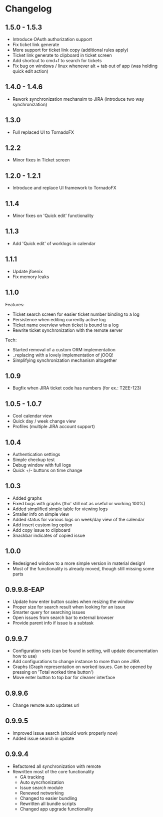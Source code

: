# Changelog

## 1.5.0 - 1.5.3
- Introduce OAuth authorization support
- Fix ticket link generate
- More support for ticket link copy (additional rules apply)
- Ticket link generate to clipboard in ticket screen
- Add shortcut to cmd+f to search for tickets
- Fix bug on windows / linux whenever alt + tab out of app (was holding quick edit action)

## 1.4.0 - 1.4.6
- Rework synchronization mechansim to JIRA (introduce two way synchronization)

## 1.3.0
- Full replaced UI to TornadoFX

## 1.2.2
- Minor fixes in Ticket screen

## 1.2.0 - 1.2.1
- Introduce and replace UI framework to TornadoFX

## 1.1.4
- Minor fixes on 'Quick edit' functionality

## 1.1.3
- Add 'Quick edit' of worklogs in calendar

## 1.1.1
- Update jfoenix
- Fix memory leaks

## 1.1.0

Features:
  - Ticket search screen for easier ticket number binding to a log
  - Persistence when editing currently active log
  - Ticket name overview when ticket is bound to a log
  - Rewrite ticket synchronization with the remote server

Tech:
  - Started removal of a custom ORM implementation
  - ..replacing with a lovely implementation of jOOQ!
  - Simplifying synchronization mechanism altogether

## 1.0.9
- Bugfix when JIRA ticket code has numbers (for ex.: T2EE-123)

## 1.0.5 - 1.0.7
- Cool calendar view
- Quick day / week change view
- Profiles (multiple JIRA account support)

## 1.0.4
- Authentication settings 
 - Simple checkup test
 - Debug window with full logs
- Quick +/- buttons on time change

## 1.0.3
- Added graphs
 - Fixed bugs with graphs (tho' still not as useful or working 100%)
- Added simplified simple table for viewing logs
 - Smaller info on simple view
- Added status for various logs on week/day view of the calendar
- Add insert custom log option
- Add copy issue to clipboard
 - Snackbar indicates of copied issue

## 1.0.0
- Redesigned window to a more simple version in material design!
- Most of the functionality is already moved, though still missing some parts

## 0.9.9.8-EAP
- Update how enter button scales when resizing the window
- Proper size for search result when looking for an issue
- Smarter query for searching issues
- Open issues from search bar to external browser
- Provide parent info if issue is a subtask

## 0.9.9.7
- Configuration sets (can be found in setting, will update documentation how to use)
 - Add configurations to change instance to more than one JIRA
- Graphs (Graph representation on worked issues. Can be opened by pressing on 'Total worked time button')
- Move enter button to top bar for cleaner interface

## 0.9.9.6
- Change remote auto updates url

## 0.9.9.5
- Improved issue search (should work properly now)
- Added issue search in update

## 0.9.9.4
* Refactored all synchronization with remote
* Rewritten most of the core functionality 
  - GA tracking
  - Auto syncrhonization
  - Issue search module
  - Renewed networking
  - Changed to easier bundling
  - Rewritten all bundle scripts
  - Changed app upgrade functionality
	
